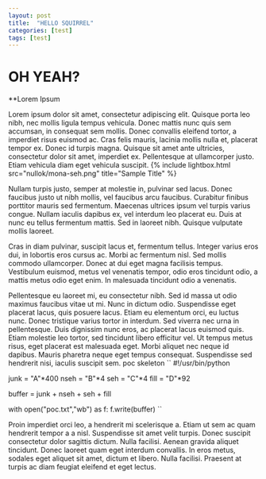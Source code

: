```yaml
---
layout: post
title:  "HELLO SQUIRREL"
categories: [test]
tags: [test]
---
```


# OH YEAH?

**Lorem Ipsum

Lorem ipsum dolor sit amet, consectetur adipiscing elit. Quisque porta leo nibh, nec mollis ligula tempus vehicula. Donec mattis nunc quis sem accumsan, in consequat sem mollis. Donec convallis eleifend tortor, a imperdiet risus euismod ac. Cras felis mauris, lacinia mollis nulla et, placerat tempor ex. Donec id turpis magna. Quisque sit amet ante ultricies, consectetur dolor sit amet, imperdiet ex. Pellentesque at ullamcorper justo. Etiam vehicula diam eget vehicula suscipit.
{% include lightbox.html src="nullok/mona-seh.png" title="Sample Title" %}

Nullam turpis justo, semper at molestie in, pulvinar sed lacus. Donec faucibus justo ut nibh mollis, vel faucibus arcu faucibus. Curabitur finibus porttitor mauris sed fermentum. Maecenas ultrices ipsum vel turpis varius congue. Nullam iaculis dapibus ex, vel interdum leo placerat eu. Duis at nunc eu tellus fermentum mattis. Sed in laoreet nibh. Quisque vulputate mollis laoreet.

Cras in diam pulvinar, suscipit lacus et, fermentum tellus. Integer varius eros dui, in lobortis eros cursus ac. Morbi ac fermentum nisl. Sed mollis commodo ullamcorper. Donec at dui eget magna facilisis tempus. Vestibulum euismod, metus vel venenatis tempor, odio eros tincidunt odio, a mattis metus odio eget enim. In malesuada tincidunt odio a venenatis.

Pellentesque eu laoreet mi, eu consectetur nibh. Sed id massa ut odio maximus faucibus vitae ut mi. Nunc in dictum odio. Suspendisse eget placerat lacus, quis posuere lacus. Etiam eu elementum orci, eu luctus nunc. Donec tristique varius tortor in interdum. Sed viverra nec urna in pellentesque. Duis dignissim nunc eros, ac placerat lacus euismod quis. Etiam molestie leo tortor, sed tincidunt libero efficitur vel. Ut tempus metus risus, eget placerat est malesuada eget. Morbi aliquet nec neque id dapibus. Mauris pharetra neque eget tempus consequat. Suspendisse sed hendrerit nisi, iaculis suscipit sem.
poc skeleton 
``
#!/usr/bin/python

junk = "A"*400
nseh = "B"*4
seh = "C"*4
fill = "D"*92

buffer = junk + nseh + seh + fill

with open("poc.txt","wb") as f:
    f.write(buffer)
``

Proin imperdiet orci leo, a hendrerit mi scelerisque a. Etiam ut sem ac quam hendrerit tempor a a nisl. Suspendisse sit amet velit turpis. Donec suscipit consectetur dolor sagittis dictum. Nulla facilisi. Aenean gravida aliquet tincidunt. Donec laoreet quam eget interdum convallis. In eros metus, sodales eget aliquet sit amet, dictum et libero. Nulla facilisi. Praesent at turpis ac diam feugiat eleifend et eget lectus.